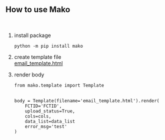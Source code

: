 ## How to use Mako
<br>

1. install package
    ```
    python -m pip install mako
    ```
2. create template file  
    [email_template.html](email_template.html)

3. render body
    ```
    from mako.template import Template


    body = Template(filename='email_template.html').render(
        FCTID='FCTID',
        upload_status=True,
        cols=cols,
        data_list=data_list
        error_msg='test'
    )
    ```